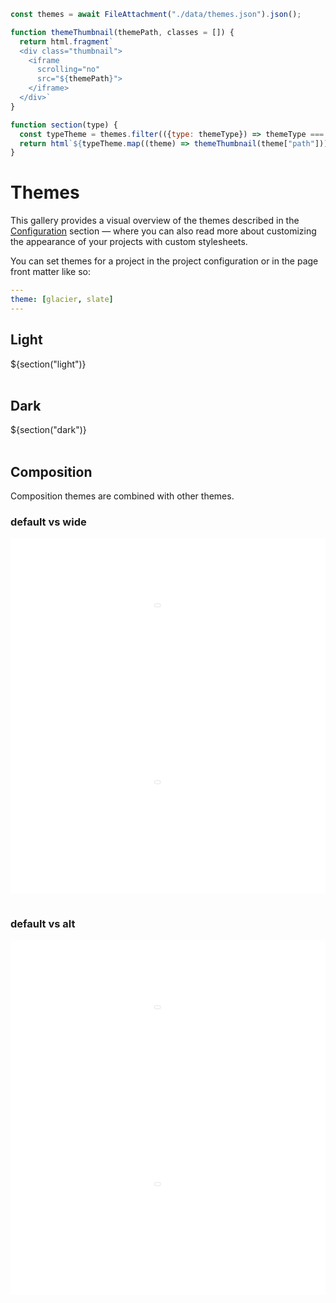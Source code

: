 ```js
const themes = await FileAttachment("./data/themes.json").json();
```

```js
function themeThumbnail(themePath, classes = []) {
  return html.fragment`
  <div class="thumbnail">
    <iframe
      scrolling="no"
      src="${themePath}">
    </iframe>
  </div>`
}

function section(type) {
  const typeTheme = themes.filter(({type: themeType}) => themeType === type);
  return html`${typeTheme.map((theme) => themeThumbnail(theme["path"]))}`
}
```

<style>
  .thumbnail {
    position: relative;
    width: 100%;
    max-width: 640px;
    aspect-ratio: 16/9;
    overflow: hidden;
  }

  .thumbnail iframe.wide, .thumbnail iframe.default {
    transform: scale(0.3);
    min-width: calc((640 / 0.3) * 1px);;
    width: 100%;
  }

  .thumbnail iframe {
    position: absolute;
    transform: scale(0.64);
    transform-origin: top left;
    min-width: calc((640 / 0.64) * 1px);
    width: 100%;
    aspect-ratio: 16/9;
    border: transparent 1px;
    pointer-events: none;
  }
</style>


# Themes
This gallery provides a visual overview of the themes described in the [Configuration](../../config) section — where you can also read more about customizing the appearance of your projects with custom stylesheets.

You can set themes for a project in the project configuration or in the page front matter like so:
```yaml
---
theme: [glacier, slate]
---
```

## Light

<div>${section("light")}</div>
<br/>

## Dark

<div>${section("dark")}</div>
<br/>

## Composition
Composition themes are combined with other themes.

### default vs wide
<div>
  <div class="thumbnail">
    <iframe
      class="default"
      scrolling="no"
      src="showcase/default">
    </iframe>
  </div>
  <div class="thumbnail">
    <iframe
      class="wide"
      scrolling="no"
      src="showcase/wide">
    </iframe>
  </div>
</div>
<br/>

### default vs alt
<div>
  <div class="thumbnail">
    <iframe
      class="default"
      scrolling="no"
      src="showcase/default">
    </iframe>
  </div>
  <div class="thumbnail">
    <iframe
      class="wide"
      scrolling="no"
      src="showcase/alt">
    </iframe>
  </div>
</div>
